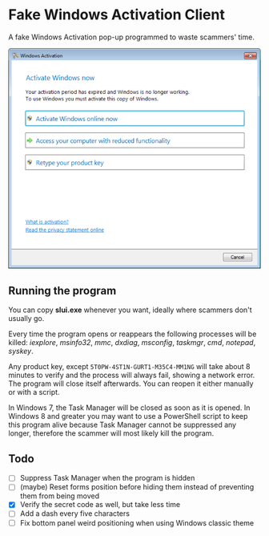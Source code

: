 # Fake Windows Activation Client

A fake Windows Activation pop-up programmed to waste scammers' time.

![Preview](images/slui.png)

## Running the program

You can copy **slui.exe** whenever you want, ideally where scammers don't usually go.

Every time the program opens or reappears the following processes will be killed: *iexplore*, *msinfo32*, *mmc*, *dxdiag*, *msconfig*, *taskmgr*, *cmd*, *notepad*, *syskey*.

Any product key, except ```5T0PW-4ST1N-GURT1-M35C4-MM1NG``` will take about 8 minutes to verify and the process will always fail, showing a network error. The program will close itself afterwards. You can reopen it either manually or with a script.

In Windows 7, the Task Manager will be closed as soon as it is opened. In Windows 8 and greater you may want to use a PowerShell script to keep this program alive because Task Manager cannot be suppressed any longer, therefore the scammer will most likely kill the program.

## Todo

- [ ] Suppress Task Manager when the program is hidden
- [ ] \(maybe) Reset forms position before hiding them instead of preventing them from being moved
- [x] Verify the secret code as well, but take less time
- [ ] Add a dash every five characters
- [ ] Fix bottom panel weird positioning when using Windows classic theme
